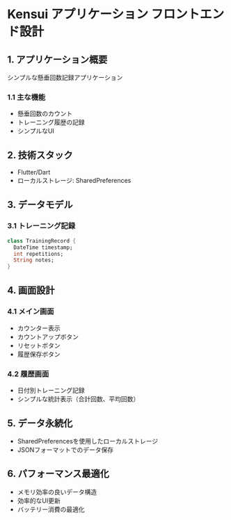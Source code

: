 # Kensui アプリケーション フロントエンド設計

## 1. アプリケーション概要
シンプルな懸垂回数記録アプリケーション

### 1.1 主な機能
- 懸垂回数のカウント
- トレーニング履歴の記録
- シンプルなUI

## 2. 技術スタック
- Flutter/Dart
- ローカルストレージ: SharedPreferences

## 3. データモデル

### 3.1 トレーニング記録
```dart
class TrainingRecord {
  DateTime timestamp;
  int repetitions;
  String notes;
}
```

## 4. 画面設計

### 4.1 メイン画面
- カウンター表示
- カウントアップボタン
- リセットボタン
- 履歴保存ボタン

### 4.2 履歴画面
- 日付別トレーニング記録
- シンプルな統計表示（合計回数、平均回数）

## 5. データ永続化
- SharedPreferencesを使用したローカルストレージ
- JSONフォーマットでのデータ保存

## 6. パフォーマンス最適化
- メモリ効率の良いデータ構造
- 効率的なUI更新
- バッテリー消費の最適化
